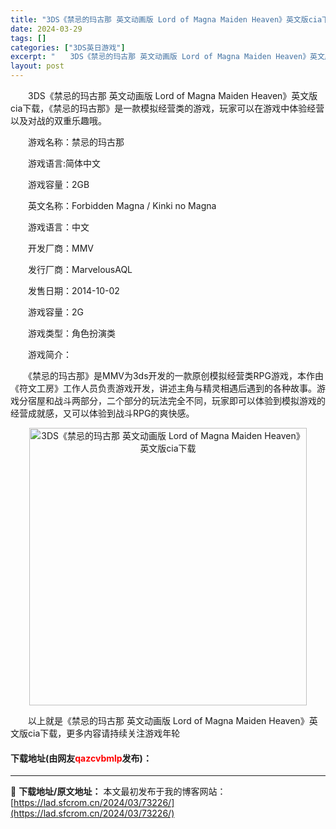 ```yaml
---
title: "3DS《禁忌的玛古那 英文动画版 Lord of Magna Maiden Heaven》英文版cia下载"
date: 2024-03-29
tags: []
categories: ["3DS英日游戏"]
excerpt: "　　3DS《禁忌的玛古那 英文动画版 Lord of Magna Maiden Heaven》英文版cia下载，《禁忌的玛古那》是一款模拟经营类的游戏，玩家可以在游戏中体验经营以及对战的双重乐趣哦。 　　游戏名称：禁忌的玛古那 　　游戏语言:简体中文 　　游戏容量：2GB 　　英文名称：Forbid&hellip;"
layout: post
---
```


 <p>　　3DS《禁忌的玛古那 英文动画版 Lord of Magna Maiden Heaven》英文版cia下载，《禁忌的玛古那》是一款模拟经营类的游戏，玩家可以在游戏中体验经营以及对战的双重乐趣哦。</p> <p>　　游戏名称：禁忌的玛古那</p> <p>　　游戏语言:简体中文</p> <p>　　游戏容量：2GB</p> <p>　　英文名称：Forbidden Magna / Kinki no Magna</p> <p>　　游戏语言：中文</p> <p>　　开发厂商：MMV</p> <p>　　发行厂商：MarvelousAQL</p> <p>　　发售日期：2014-10-02</p> <p>　　游戏容量：2G</p> <p>　　游戏类型：角色扮演类</p> <p>　　游戏简介：</p> <p>　　《禁忌的玛古那》是MMV为3ds开发的一款原创模拟经营类RPG游戏，本作由《符文工房》工作人员负责游戏开发，讲述主角与精灵相遇后遇到的各种故事。游戏分宿屋和战斗两部分，二个部分的玩法完全不同，玩家即可以体验到模拟游戏的经营成就感，又可以体验到战斗RPG的爽快感。</p> <p align="center"><img align="" border="0" src="https://lad.sfcrom.cn/wp-content/uploads/2024/03/20240329_6606329303c7f.jpg" width="444" alt="3DS《禁忌的玛古那 英文动画版 Lord of Magna Maiden Heaven》英文版cia下载" /></p> <p>　　以上就是《禁忌的玛古那 英文动画版 Lord of Magna Maiden Heaven》英文版cia下载，更多内容请持续关注游戏年轮</p> <p><h4>下载地址(由网友<font color="red">qazcvbmlp</font>发布)：</h4></p> 

---
📖 **下载地址/原文地址：** 本文最初发布于我的博客网站：[https://lad.sfcrom.cn/2024/03/73226/](https://lad.sfcrom.cn/2024/03/73226/)

